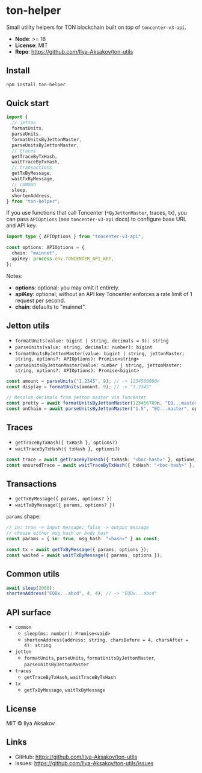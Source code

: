 # ton-helper

Small utility helpers for TON blockchain built on top of `toncenter-v3-api`.

- **Node**: >= 18
- **License**: MIT
- **Repo**: https://github.com/Ilya-Aksakov/ton-utils

## Install

```bash
npm install ton-helper
```

## Quick start

```ts
import {
  // jetton
  formatUnits,
  parseUnits,
  formatUnitsByJettonMaster,
  parseUnitsByJettonMaster,
  // traces
  getTraceByTxHash,
  waitTraceByTxHash,
  // transactions
  getTxByMessage,
  waitTxByMessage,
  // common
  sleep,
  shortenAddress,
} from "ton-helper";
```

If you use functions that call Toncenter (`*ByJettonMaster`, traces, tx), you can pass `APIOptions` (see `toncenter-v3-api` docs) to configure base URL and API key.

```ts
import type { APIOptions } from "toncenter-v3-api";

const options: APIOptions = {
  chain: "mainnet",
  apiKey: process.env.TONCENTER_API_KEY,
};
```

Notes:

- **options**: optional; you may omit it entirely.
- **apiKey**: optional; without an API key Toncenter enforces a rate limit of 1 request per second.
- **chain**: defaults to "mainnet".

## Jetton utils

- `formatUnits(value: bigint | string, decimals = 9): string`
- `parseUnits(value: string, decimals: number): bigint`
- `formatUnitsByJettonMaster(value: bigint | string, jettonMaster: string, options?: APIOptions): Promise<string>`
- `parseUnitsByJettonMaster(value: number | string, jettonMaster: string, options?: APIOptions): Promise<bigint>`

```ts
const amount = parseUnits("1.2345", 9); // -> 1234500000n
const display = formatUnits(amount, 9); // -> "1.2345"

// Resolve decimals from jetton master via Toncenter
const pretty = await formatUnitsByJettonMaster(123456789n, "EQ...master", options);
const onChain = await parseUnitsByJettonMaster("1.5", "EQ...master", options);
```

## Traces

- `getTraceByTxHash({ txHash }, options?)`
- `waitTraceByTxHash({ txHash }, options?)`

```ts
const trace = await getTraceByTxHash({ txHash: "<boc-hash>" }, options);
const ensuredTrace = await waitTraceByTxHash({ txHash: "<boc-hash>" }, options);
```

## Transactions

- `getTxByMessage({ params, options? })`
- `waitTxByMessage({ params, options? })`

`params` shape:

```ts
// in: true -> input message; false -> output message
// choose either msg_hash or body_hash
const params = { in: true, msg_hash: "<hash>" } as const;

const tx = await getTxByMessage({ params, options });
const waited = await waitTxByMessage({ params, options });
```

## Common utils

```ts
await sleep(2000);
shortenAddress("EQDx...abcd", 4, 4); // -> "EQDx...abcd"
```

## API surface

- `common`
  - `sleep(ms: number): Promise<void>`
  - `shortenAddress(address: string, charsBefore = 4, charsAfter = 4): string`
- `jetton`
  - `formatUnits`, `parseUnits`, `formatUnitsByJettonMaster`, `parseUnitsByJettonMaster`
- `traces`
  - `getTraceByTxHash`, `waitTraceByTxHash`
- `tx`
  - `getTxByMessage`, `waitTxByMessage`

## License

MIT © Ilya Aksakov

## Links

- GitHub: https://github.com/Ilya-Aksakov/ton-utils
- Issues: https://github.com/Ilya-Aksakov/ton-utils/issues
